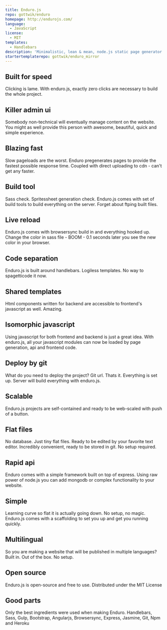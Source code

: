 ```yaml
---
title: Enduro.js
repo: gottwik/enduro
homepage: http://endurojs.com/
language:
  - JavaScript
license:
  - MIT
templates:
  - Handlebars
description: 'Minimalistic, lean & mean, node.js static page generator'
startertemplaterepo: gottwik/enduro_mirror
---
```


## Built for speed

Clicking is lame. With enduro.js, exactly zero clicks are necessary to build the whole project.

## Killer admin ui

Somebody non-technical will eventually manage content on the website. You might as well provide this person with awesome, beautiful, quick and simple experience.

## Blazing fast

Slow pageloads are the worst. Enduro pregenerates pages to provide the fastest possible response time. Coupled with direct uploading to cdn - can't get any faster.

## Build tool

Sass check. Spritessheet generation check. Enduro.js comes with set of build tools to build everything on the server. Forget about ftping built files.

## Live reload

Enduro.js comes with browsersync build in and everything hooked up. Change the color in sass file - BOOM - 0.1 seconds later you see the new color in your browser.

## Code separation

Enduro.js is built around handlebars. Logiless templates. No way to spagetticode it now.

## Shared templates

Html components written for backend are accessible to frontend's javascript as well. Amazing.

## Isomorphic javascript

Using javascript for both frontend and backend is just a great idea. With enduro.js, all your javascript modules can now be loaded by page generation, api and frontend code.

## Deploy by git

What do you need to deploy the project? Git url. Thats it. Everything is set up. Server will build everything with enduro.js.

## Scalable

Enduro.js projects are self-contained and ready to be web-scaled with push of a button.

## Flat files

No database. Just tiny flat files. Ready to be edited by your favorite text editor. Incredibly convenient, ready to be stored in git. No setup required.

## Rapid api

Enduro comes with a simple framework built on top of express. Using raw power of node.js you can add mongodb or complex functionality to your website.

## Simple

Learning curve so flat it is actually going down. No setup, no magic. Enduro.js comes with a scaffolding to set you up and get you running quickly.

## Multilingual

So you are making a website that will be published in multiple languages? Built in. Out of the box. No setup.

## Open source

Enduro.js is open-source and free to use. Distributed under the MIT License

## Good parts

Only the best ingredients were used when making Enduro. Handlebars, Sass, Gulp, Bootstrap, Angularjs, Browsersync, Express, Jasmine, Git, Npm and Heroku
